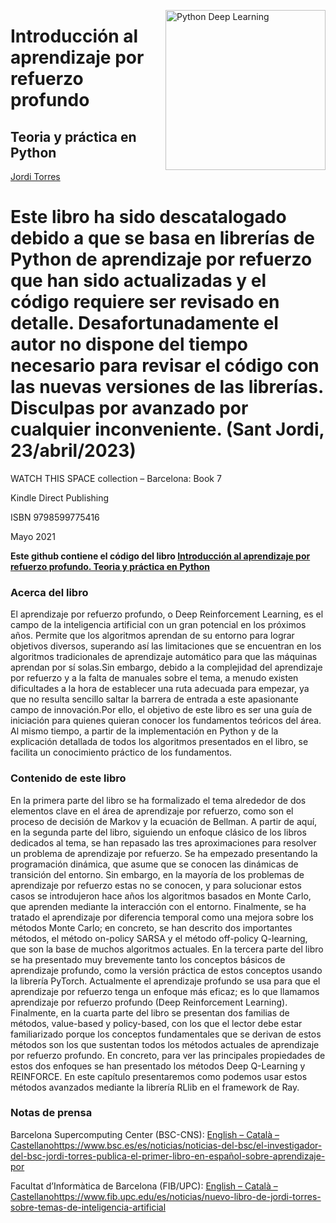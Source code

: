 <a href="https://torres.ai/aprendizaje-por-refuerzo"><img src="https://github.com/jorditorresBCN/aprendizaje-por-refuerzo/blob/main/portada-libro.png" alt="Python Deep Learning" height="256px" align="right"></a>

# **Introducción al aprendizaje por refuerzo profundo**
## Teoria y práctica en Python
[Jordi Torres](https://torres.ai) 

# Este libro ha sido descatalogado debido a que se basa en librerías de Python de aprendizaje por refuerzo que han sido actualizadas y el código requiere ser revisado en detalle. Desafortunadamente el autor no dispone del tiempo necesario para revisar el código con las nuevas versiones de las librerías. Disculpas por avanzado por cualquier inconveniente. (Sant Jordi, 23/abril/2023)

WATCH THIS SPACE collection – Barcelona: Book 7

Kindle Direct Publishing 

ISBN  9798599775416  

Mayo 2021


**Este github contiene el código del libro [Introducción al aprendizaje por refuerzo profundo. Teoria y práctica en Python](https://torres.ai/aprendizaje-por-refuerzo)**


### Acerca del libro

El aprendizaje por refuerzo profundo, o Deep Reinforcement Learning, es el campo de la inteligencia artificial con un gran potencial en los próximos años. Permite que los algoritmos aprendan de su entorno para lograr objetivos diversos, superando así las limitaciones que se encuentran en los algoritmos tradicionales de aprendizaje automático para que las máquinas aprendan por sí solas.Sin embargo, debido a la complejidad del aprendizaje por refuerzo y a la falta de manuales sobre el tema, a menudo existen dificultades a la hora de establecer una ruta adecuada para empezar, ya que no resulta sencillo saltar la barrera de entrada a este apasionante campo de innovación.Por ello, el objetivo de este libro es ser una guía de iniciación para quienes quieran conocer los fundamentos teóricos del área. Al mismo tiempo, a partir de la implementación en Python y de la explicación detallada de todos los algoritmos presentados en el libro, se facilita un conocimiento práctico de los fundamentos.

### Contenido de este libro

En la primera parte del libro se ha formalizado el tema alrededor de dos elementos clave en el área de aprendizaje por refuerzo, como son el proceso de decisión de Markov y la ecuación de Bellman. A partir de aquí, en la segunda parte del libro, siguiendo un enfoque clásico de los libros dedicados al tema, se han repasado las tres aproximaciones para resolver un problema de aprendizaje por refuerzo. Se ha empezado presentando la programación dinámica, que asume que se conocen las dinámicas de transición del entorno. Sin embargo, en la mayoría de los problemas de aprendizaje por refuerzo estas no se conocen, y para solucionar estos casos se introdujeron hace años los algoritmos basados en Monte Carlo, que aprenden mediante la interacción con el entorno. Finalmente, se ha tratado el aprendizaje por diferencia temporal como una mejora sobre los métodos Monte Carlo; en concreto, se han descrito dos importantes métodos, el método on-policy SARSA y el método off-policy Q-learning, que son la base de muchos algoritmos actuales. En la tercera parte del libro se ha presentado muy brevemente tanto los conceptos básicos de aprendizaje profundo, como la versión práctica de estos conceptos usando la librería PyTorch. Actualmente el aprendizaje profundo se usa para que el aprendizaje por refuerzo tenga un enfoque más eficaz; es lo que llamamos aprendizaje por refuerzo profundo (Deep Reinforcement Learning). Finalmente, en la cuarta parte del libro se presentan dos familias de métodos, value-based y policy-based, con los que el lector debe estar familiarizado porque los conceptos fundamentales que se derivan de estos métodos son los que sustentan todos los métodos actuales de aprendizaje por refuerzo profundo. En concreto, para ver las principales propiedades de estos dos enfoques se han presentado los métodos Deep Q-Learning y REINFORCE. En este capítulo presentaremos como podemos usar estos métodos avanzados mediante la librería RLlib en el framework de Ray.


### Notas de prensa

Barcelona Supercomputing Center (BSC-CNS):  [English – Català – Castellano](https://www.bsc.es/es/noticias/noticias-del-bsc/el-investigador-del-bsc-jordi-torres-publica-el-primer-libro-en-español-sobre-aprendizaje-por)https://www.bsc.es/es/noticias/noticias-del-bsc/el-investigador-del-bsc-jordi-torres-publica-el-primer-libro-en-español-sobre-aprendizaje-por

Facultat d’Informàtica de Barcelona  (FIB/UPC): [English – Català – Castellano](https://www.fib.upc.edu/es/noticias/nuevo-libro-de-jordi-torres-sobre-temas-de-inteligencia-artificial)https://www.fib.upc.edu/es/noticias/nuevo-libro-de-jordi-torres-sobre-temas-de-inteligencia-artificial


